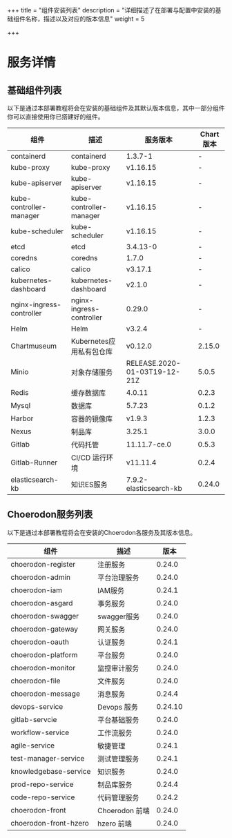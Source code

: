 +++
title = "组件安装列表"
description = "详细描述了在部署与配置中安装的基础组件名称，描述以及对应的版本信息"
weight = 5

+++

# 服务详情

## 基础组件列表

以下是通过本部署教程将会在安装的基础组件及其默认版本信息，其中一部分组件你可以直接使用你已搭建好的组件。

| 组件                      | 描述                      | 服务版本                     | Chart版本 |
| ------------------------ | ------------------------ | ---------------------------- | --------- |
| containerd               | containerd               | 1.3.7-1                      | -         |
| kube-proxy               | kube-proxy               | v1.16.15                      | -         |
| kube-apiserver           | kube-apiserver           | v1.16.15                      | -         |
| kube-controller-manager  | kube-controller-manager  | v1.16.15                      | -         |
| kube-scheduler           | kube-scheduler           | v1.16.15                      | -         |
| etcd                     | etcd                     | 3.4.13-0                     | -         |
| coredns                  | coredns                  | 1.7.0                        | -         |
| calico                   | calico                   | v3.17.1                      | -         |
| kubernetes-dashboard     | kubernetes-dashboard     | v2.1.0                       | -         |
| nginx-ingress-controller | nginx-ingress-controller | 0.29.0                       | -         |
| Helm                     | Helm                     | v3.2.4                       | -         |
| Chartmuseum              | Kubernetes应用私有包仓库   | v0.12.0                      | 2.15.0    |
| Minio                    | 对象存储服务               | RELEASE.2020-01-03T19-12-21Z | 5.0.5     |
| Redis                    | 缓存数据库                 | 4.0.11                       | 0.2.3     |
| Mysql                    | 数据库                    | 5.7.23                       | 0.1.2     |
| Harbor                   | 容器的镜像库               | v1.9.3                       | 1.2.3     |
| Nexus                    | 制品库                    | 3.25.1                       | 3.0.0     |
| Gitlab                   | 代码托管                  | 11.11.7-ce.0                 | 0.5.3     |
| Gitlab-Runner            | CI/CD 运行环境            | v11.11.4                     | 0.2.4     |
| elasticsearch-kb         | 知识ES服务                | 7.9.2-elasticsearch-kb         | 0.24.0    |

## Choerodon服务列表

以下是通过本部署教程将会在安装的Choerodon各服务及其版本信息。

| 组件                  | 描述           | 版本   |
| --------------------- | -------------- | ------ |
| choerodon-register    | 注册服务       | 0.24.0 |
| choerodon-admin       | 平台治理服务    | 0.24.0 |
| choerodon-iam         | IAM服务       | 0.24.1 |
| choerodon-asgard      | 事务服务       | 0.24.0 |
| choerodon-swagger     | swagger服务   | 0.24.0 |
| choerodon-gateway     | 网关服务       | 0.24.0 |
| choerodon-oauth       | 认证服务       | 0.24.1 |
| choerodon-platform    | 平台服务       | 0.24.0 |
| choerodon-monitor     | 监控审计服务    | 0.24.0 |
| choerodon-file        | 文件服务       | 0.24.0 |
| choerodon-message     | 消息服务       | 0.24.4 |
| devops-service        | Devops 服务    | 0.24.10 |
| gitlab-servcie        | 平台基础服务    | 0.24.0 |
| workflow-service      | 工作流服务      | 0.24.0 |
| agile-service         | 敏捷管理        | 0.24.1 |
| test-manager-service  | 测试管理服务     | 0.24.1 |
| knowledgebase-service | 知识服务        | 0.24.0 |
| prod-repo-service     | 制品库服务      | 0.24.4 |
| code-repo-service     | 代码管理服务     | 0.24.2 |
| choerodon-front       | Choerodon 前端  | 0.24.0 |
| choerodon-front-hzero | hzero 前端      | 0.24.0 |

